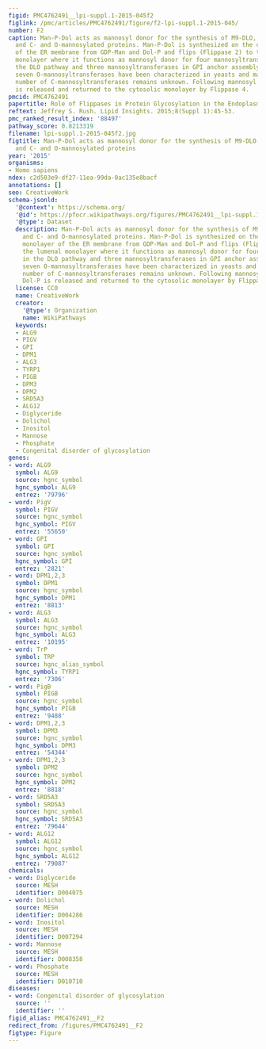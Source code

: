 ```yaml
---
figid: PMC4762491__lpi-suppl.1-2015-045f2
figlink: /pmc/articles/PMC4762491/figure/f2-lpi-suppl.1-2015-045/
number: F2
caption: Man-P-Dol acts as mannosyl donor for the synthesis of M9-DLO, GPI anchors,
  and C- and O-mannosylated proteins. Man-P-Dol is synthesized on the cytosolic monolayer
  of the ER membrane from GDP-Man and Dol-P and flips (Flippase 2) to the lumenal
  monolayer where it functions as mannosyl donor for four mannosyltransferases in
  the DLO pathway and three mannosyltransferases in GPI anchor assembly. At least
  seven O-mannosyltransferases have been characterized in yeasts and mammals. The
  number of C-mannosyltransferases remains unknown. Following mannosyl transfer, Dol-P
  is released and returned to the cytosolic monolayer by Flippase 4.
pmcid: PMC4762491
papertitle: Role of Flippases in Protein Glycosylation in the Endoplasmic Reticulum.
reftext: Jeffrey S. Rush. Lipid Insights. 2015;8(Suppl 1):45-53.
pmc_ranked_result_index: '88497'
pathway_score: 0.8213319
filename: lpi-suppl.1-2015-045f2.jpg
figtitle: Man-P-Dol acts as mannosyl donor for the synthesis of M9-DLO, GPI anchors,
  and C- and O-mannosylated proteins
year: '2015'
organisms:
- Homo sapiens
ndex: c2d503e9-df27-11ea-99da-0ac135e8bacf
annotations: []
seo: CreativeWork
schema-jsonld:
  '@context': https://schema.org/
  '@id': https://pfocr.wikipathways.org/figures/PMC4762491__lpi-suppl.1-2015-045f2.html
  '@type': Dataset
  description: Man-P-Dol acts as mannosyl donor for the synthesis of M9-DLO, GPI anchors,
    and C- and O-mannosylated proteins. Man-P-Dol is synthesized on the cytosolic
    monolayer of the ER membrane from GDP-Man and Dol-P and flips (Flippase 2) to
    the lumenal monolayer where it functions as mannosyl donor for four mannosyltransferases
    in the DLO pathway and three mannosyltransferases in GPI anchor assembly. At least
    seven O-mannosyltransferases have been characterized in yeasts and mammals. The
    number of C-mannosyltransferases remains unknown. Following mannosyl transfer,
    Dol-P is released and returned to the cytosolic monolayer by Flippase 4.
  license: CC0
  name: CreativeWork
  creator:
    '@type': Organization
    name: WikiPathways
  keywords:
  - ALG9
  - PIGV
  - GPI
  - DPM1
  - ALG3
  - TYRP1
  - PIGB
  - DPM3
  - DPM2
  - SRD5A3
  - ALG12
  - Diglyceride
  - Dolichol
  - Inositol
  - Mannose
  - Phosphate
  - Congenital disorder of glycosylation
genes:
- word: ALG9
  symbol: ALG9
  source: hgnc_symbol
  hgnc_symbol: ALG9
  entrez: '79796'
- word: PigV
  symbol: PIGV
  source: hgnc_symbol
  hgnc_symbol: PIGV
  entrez: '55650'
- word: GPI
  symbol: GPI
  source: hgnc_symbol
  hgnc_symbol: GPI
  entrez: '2821'
- word: DPM1,2,3
  symbol: DPM1
  source: hgnc_symbol
  hgnc_symbol: DPM1
  entrez: '8813'
- word: ALG3
  symbol: ALG3
  source: hgnc_symbol
  hgnc_symbol: ALG3
  entrez: '10195'
- word: TrP
  symbol: TRP
  source: hgnc_alias_symbol
  hgnc_symbol: TYRP1
  entrez: '7306'
- word: PigB
  symbol: PIGB
  source: hgnc_symbol
  hgnc_symbol: PIGB
  entrez: '9488'
- word: DPM1,2,3
  symbol: DPM3
  source: hgnc_symbol
  hgnc_symbol: DPM3
  entrez: '54344'
- word: DPM1,2,3
  symbol: DPM2
  source: hgnc_symbol
  hgnc_symbol: DPM2
  entrez: '8818'
- word: SRD5A3
  symbol: SRD5A3
  source: hgnc_symbol
  hgnc_symbol: SRD5A3
  entrez: '79644'
- word: ALG12
  symbol: ALG12
  source: hgnc_symbol
  hgnc_symbol: ALG12
  entrez: '79087'
chemicals:
- word: Diglyceride
  source: MESH
  identifier: D004075
- word: Dolichol
  source: MESH
  identifier: D004286
- word: Inositol
  source: MESH
  identifier: D007294
- word: Mannose
  source: MESH
  identifier: D008358
- word: Phosphate
  source: MESH
  identifier: D010710
diseases:
- word: Congenital disorder of glycosylation
  source: ''
  identifier: ''
figid_alias: PMC4762491__F2
redirect_from: /figures/PMC4762491__F2
figtype: Figure
---
```

